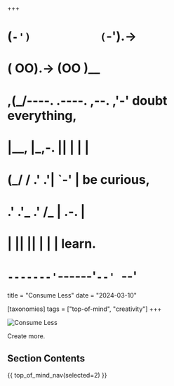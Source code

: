 +++
#   (`-')           (`-').->
#   ( OO).->        (OO )__
# ,(_/----. .----. ,--. ,'-' doubt everything,
# |__,    |\_,-.  ||  | |  |
#  (_/   /    .' .'|  `-'  | be curious,
#  .'  .'_  .'  /_ |  .-.  |
# |       ||      ||  | |  | learn.
# `-------'`------'`--' `--'

title = "Consume Less"
date = "2024-03-10"

[taxonomies]
tags = ["top-of-mind", "creativity"]
+++

![Consume Less](https://www.zerotohero.dev/content/images/size/w1200/2024/03/consume.png)

Create more.

## Section Contents

{{ top_of_mind_nav(selected=2) }}
